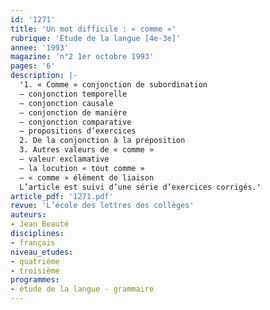 ```yaml
---
id: '1271'
title: 'Un mot difficile : « comme »'
rubrique: 'Étude de la langue [4e-3e]'
annee: '1993'
magazine: 'n°2 1er octobre 1993'
pages: '6'
description: |-
  '1. « Comme » conjonction de subordination
  – conjonction temporelle
  – conjonction causale
  – conjonction de manière
  – conjonction comparative
  – propositions d’exercices
  2. De la conjonction à la préposition
  3. Autres valeurs de « comme »
  – valeur exclamative
  – la locution « tout comme »
  – « comme » élément de liaison
  L’article est suivi d’une série d’exercices corrigés.'
article_pdf: '1271.pdf'
revue: 'L’école des lettres des collèges'
auteurs:
- Jean Beauté
disciplines:
- français
niveau_etudes:
- quatrième
- troisième
programmes:
- étude de la langue - grammaire
---
```


